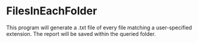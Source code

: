 # FilesInEachFolder
This program will generate a .txt file of every file matching a user-specified extension. 
The report will be saved within the queried folder. 
